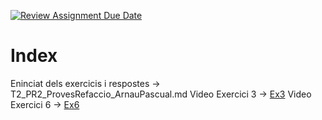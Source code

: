 [![Review Assignment Due Date](https://classroom.github.com/assets/deadline-readme-button-22041afd0340ce965d47ae6ef1cefeee28c7c493a6346c4f15d667ab976d596c.svg)](https://classroom.github.com/a/vDrr54Dh)

# Index
Eninciat dels exercicis i respostes -> T2_PR2_ProvesRefaccio_ArnauPascual.md
Video Exercici 3 -> [Ex3](https://vimeo.com/1035763658/c4df454df9)
Video Exercici 6 -> [Ex6](https://vimeo.com/1035762424/103b72ed61)
